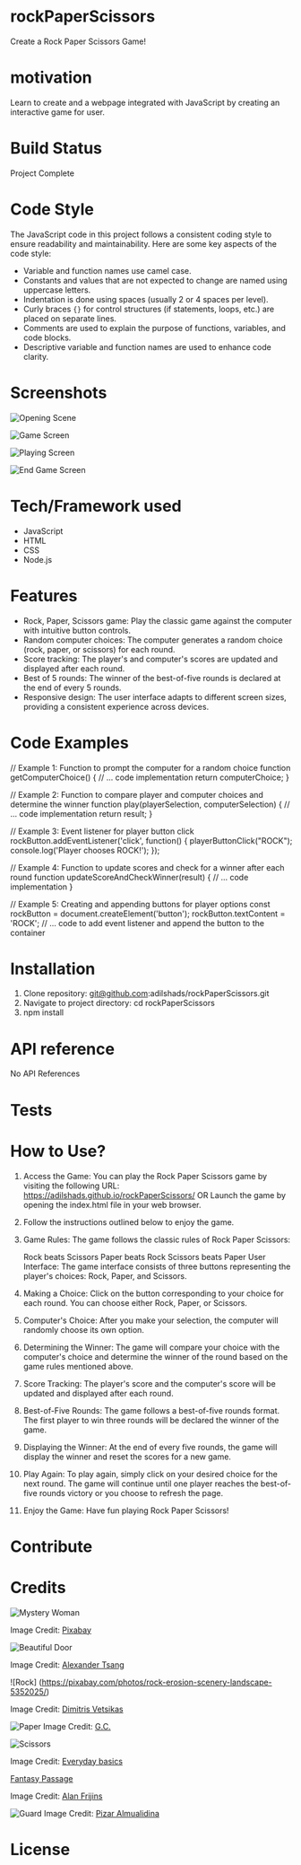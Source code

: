 # rockPaperScissors

Create a Rock Paper Scissors Game!

# motivation 

Learn to create and a webpage integrated with JavaScript by creating an interactive 
game for user.

# Build Status

Project Complete

# Code Style

The JavaScript code in this project follows a consistent coding style to ensure readability and maintainability. Here are some key aspects of the code style:

- Variable and function names use camel case.
- Constants and values that are not expected to change are named using uppercase letters.
- Indentation is done using spaces (usually 2 or 4 spaces per level).
- Curly braces `{}` for control structures (if statements, loops, etc.) are placed on separate lines.
- Comments are used to explain the purpose of functions, variables, and code blocks.
- Descriptive variable and function names are used to enhance code clarity.

# Screenshots

![Opening Scene](img/openingScreen.png)

![Game Screen](img/gameScreen2.png)

![Playing Screen](img/playingScreen.png)

![End Game Screen](img/endGameScreen.png)



# Tech/Framework used

- JavaScript
- HTML
- CSS
- Node.js

# Features

- Rock, Paper, Scissors game: Play the classic game against the computer with intuitive button controls.
- Random computer choices: The computer generates a random choice (rock, paper, or scissors) for each round.
- Score tracking: The player's and computer's scores are updated and displayed after each round.
- Best of 5 rounds: The winner of the best-of-five rounds is declared at the end of every 5 rounds.
- Responsive design: The user interface adapts to different screen sizes, providing a consistent experience across devices.

# Code Examples

// Example 1: Function to prompt the computer for a random choice
function getComputerChoice() {
  // ... code implementation
  return computerChoice;
}

// Example 2: Function to compare player and computer choices and determine the winner
function play(playerSelection, computerSelection) {
  // ... code implementation
  return result;
}

// Example 3: Event listener for player button click
rockButton.addEventListener('click', function() {
  playerButtonClick("ROCK");
  console.log('Player chooses ROCK!');
});

// Example 4: Function to update scores and check for a winner after each round
function updateScoreAndCheckWinner(result) {
  // ... code implementation
}

// Example 5: Creating and appending buttons for player options
const rockButton = document.createElement('button');
rockButton.textContent = 'ROCK';
// ... code to add event listener and append the button to the container

# Installation

1. Clone repository: git@github.com:adilshads/rockPaperScissors.git
2. Navigate to project directory: cd rockPaperScissors
3. npm install

# API reference

No API References

# Tests

# How to Use? 

1. Access the Game: You can play the Rock Paper Scissors game by visiting the following URL: https://adilshads.github.io/rockPaperScissors/   OR Launch the game by opening the index.html file in your web browser.

2. Follow the instructions outlined below to enjoy the game.

3. Game Rules: The game follows the classic rules of Rock Paper Scissors:

   Rock beats Scissors
   Paper beats Rock
   Scissors beats Paper
   User Interface: The game interface consists of three buttons representing the player's choices: Rock, Paper, and Scissors.

4. Making a Choice: Click on the button corresponding to your choice for each round. You can choose either Rock, Paper, or Scissors.

5. Computer's Choice: After you make your selection, the computer will randomly choose its own option.

6. Determining the Winner: The game will compare your choice with the computer's choice and determine the winner of the round based on the game rules mentioned above.

7. Score Tracking: The player's score and the computer's score will be updated and displayed after each round.

8. Best-of-Five Rounds: The game follows a best-of-five rounds format. The first player to win three rounds will be declared the winner of the game.

9. Displaying the Winner: At the end of every five rounds, the game will display the winner and reset the scores for a new game.

10. Play Again: To play again, simply click on your desired choice for the next round. The game will continue until one player reaches the best-of-five rounds victory or you choose to refresh the page.

11. Enjoy the Game: Have fun playing Rock Paper Scissors!


# Contribute

# Credits

![Mystery Woman](https://www.pexels.com/photo/art-backlit-dark-dawn-533831/)

Image Credit: [Pixabay](https://www.pexels.com/@pixabay/)

![Beautiful Door](https://unsplash.com/@alexander_tsang?utm_source=unsplash&utm_medium=referral&utm_content=creditCopyText)

Image Credit: [Alexander Tsang](https://unsplash.com/@alexander_tsang)

![Rock] (https://pixabay.com/photos/rock-erosion-scenery-landscape-5352025/)

Image Credit: [Dimitris Vetsikas](https://pixabay.com/users/dimitrisvetsikas1969-1857980/)

![Paper](https://pixabay.com/photos/certificate-contract-document-proof-3177946/)
Image Credit: [G.C.](https://pixabay.com/users/garten-gg-201217/)

![Scissors](https://unsplash.com/photos/i0ROGKijuek)

Image Credit: [Everyday basics](https://unsplash.com/@zanardi)

[Fantasy Passage](https://pixabay.com/illustrations/passage-entrance-ice-dimension-7685853/)

Image Credit: [Alan Frijins](https://pixabay.com/users/alanfrijns-16705522/)

![Guard](https://pixabay.com/photos/silhoute-shadow-moon-knight-japan-4255470/)
Image Credit: [Pizar Almualidina](https://pixabay.com/users/pizar_kestrap-12044322/)

# License




  